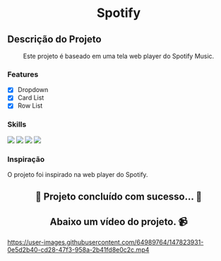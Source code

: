 <h1 align="center">Spotify</h1>


## Descrição do Projeto
<p align="center">Este projeto é baseado em uma tela web player do Spotify Music.</p>

### Features

- [x] Dropdown
- [x] Card List
- [x] Row List

### Skills
<div>
<img src="https://img.shields.io/badge/HTML5-E34F26?style=for-the-badge&logo=html5&logoColor=white">
<img src="https://img.shields.io/badge/Bootstrap-6909d6?style=for-the-badge&logo=bootstrap&logoColor=white">
<img src="https://img.shields.io/badge/Sass-CC6699?style=for-the-badge&logo=sass&logoColor=white">
<img src="https://img.shields.io/badge/JavaScript-F7DF1E?style=for-the-badge&logo=javascript&logoColor=black">
</div>

### Inspiração
<p> O projeto foi inspirado na web player do Spotify.</p>



<h2 align="center"> 
	 🚀 Projeto concluído com sucesso... 🚀
</h2>

<h2 align="center">Abaixo um vídeo do projeto. 📹</h2>

https://user-images.githubusercontent.com/64989764/147823931-0e5d2b40-cd28-47f3-958a-2b41fd8e0c2c.mp4


